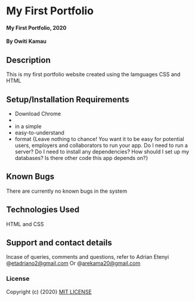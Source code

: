 # My First Portfolio
#### My First Portfolio, 2020
#### By Owiti Kamau
## Description 
This is my first portfolio website created using the lamguages CSS and HTML
## Setup/Installation Requirements
* Download Chrome
* 
* in a simple
* easy-to-understand
* format
{Leave nothing to chance! You want it to be easy for potential users, employers and collaborators to run your app. Do I need to run a server? Do I need to install any dependencies? How should I set up my databases? Is there other code this app depends on?}
## Known Bugs
There are currently no known bugs in the system
## Technologies Used
HTML and CSS
## Support and contact details
Incase of queries, comments and questions, refer to Adrian Etenyi @etadriano2@gmail.com
Or @arekama20@gmail.com
### License
Copyright (c) {2020} [MIT LICENSE](License)
  